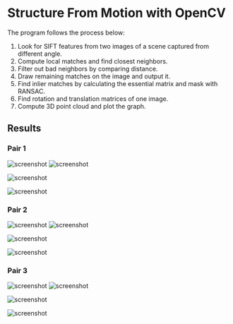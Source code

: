 # Structure From Motion with OpenCV
The program follows the process below:
1. Look for SIFT features from two images of a scene captured from different angle.
2. Compute local matches and find closest neighbors.
3. Filter out bad neighbors by comparing distance.
4. Draw remaining matches on the image and output it.
5. Find inlier matches by calculating the essential matrix and mask with RANSAC.
6. Find rotation and translation matrices of one image.
7. Compute 3D point cloud and plot the graph.

## Results
### Pair 1
![screenshot](input_data/a1.png "") ![screenshot](input_data/a2.png "")

![screenshot](output/inlier_match_1.png "")

![screenshot](output/3-D_1.jpg "")

### Pair 2
![screenshot](input_data/b1.png "") ![screenshot](input_data/b2.png "")

![screenshot](output/inlier_match_2.png "")

![screenshot](output/3-D_2.jpg "")


### Pair 3
![screenshot](input_data/c1.png "") ![screenshot](input_data/c2.png "")

![screenshot](output/inlier_match_3.png "")

![screenshot](output/3-D_3.jpg "")

